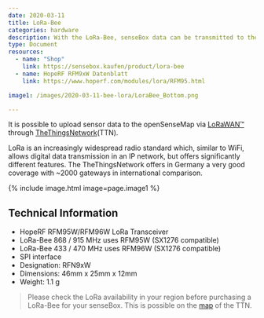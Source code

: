 ```yaml
---
date: 2020-03-11
title: LoRa-Bee
categories: hardware
description: With the LoRa-Bee, senseBox data can be transmitted to the Internet in a power-saving manner.
type: Document
resources:
  - name: "Shop"
    link: https://sensebox.kaufen/product/lora-bee
  - name: HopeRF RFM9xW Datenblatt
    link: https://www.hoperf.com/modules/lora/RFM95.html

image1: /images/2020-03-11-bee-lora/LoraBee_Bottom.png

---
```

It is possible to upload sensor data to the openSenseMap via [LoRaWAN™](https://de.wikipedia.org/wiki/Long_Range_Wide_Area_Network) through [TheThingsNetwork](https://thethingsnetwork.org)(TTN).

LoRa is an increasingly widespread radio standard which, similar to WiFi, allows digital data transmission in an IP network, but offers significantly different features. The TheThingsNetwork offers in Germany a very good coverage with ~2000 gateways in international comparison.

{% include image.html image=page.image1 %}

## Technical Information
* HopeRF RFM95W/RFM96W LoRa Transceiver
* LoRa-Bee 868 / 915 MHz uses RFM95W (SX1276 compatible)
* LoRa-Bee 433 / 470 MHz uses RFM96W (SX1276 compatible)
* SPI interface
* Designation: RFN9xW
* Dimensions: 46mm x 25mm x 12mm
* Weight: 1.1 g

> Please check the LoRa availability in your region before purchasing a LoRa-Bee for your senseBox.
> This is possible on the [map](https://www.thethingsnetwork.org/community#list-communities-map) of the TTN.